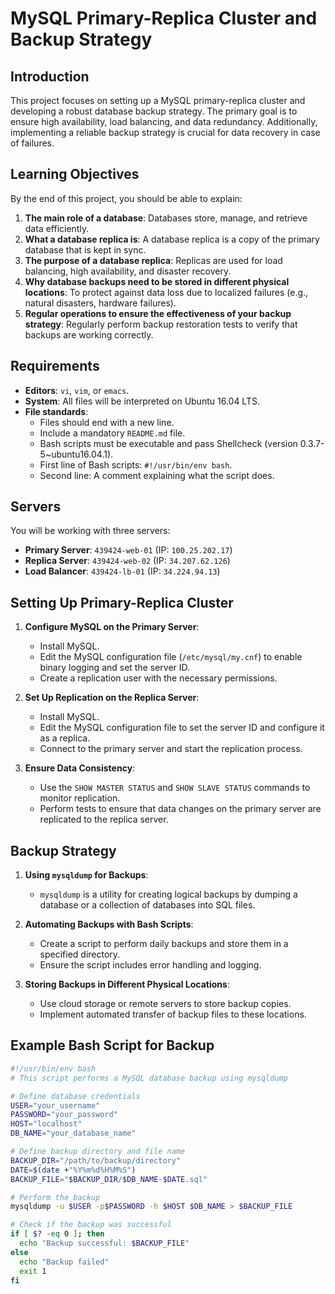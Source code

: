# MySQL Primary-Replica Cluster and Backup Strategy

## Introduction
This project focuses on setting up a MySQL primary-replica cluster and developing a robust database backup strategy. The primary goal is to ensure high availability, load balancing, and data redundancy. Additionally, implementing a reliable backup strategy is crucial for data recovery in case of failures.

## Learning Objectives
By the end of this project, you should be able to explain:
1. **The main role of a database**: Databases store, manage, and retrieve data efficiently.
2. **What a database replica is**: A database replica is a copy of the primary database that is kept in sync.
3. **The purpose of a database replica**: Replicas are used for load balancing, high availability, and disaster recovery.
4. **Why database backups need to be stored in different physical locations**: To protect against data loss due to localized failures (e.g., natural disasters, hardware failures).
5. **Regular operations to ensure the effectiveness of your backup strategy**: Regularly perform backup restoration tests to verify that backups are working correctly.

## Requirements
- **Editors**: `vi`, `vim`, or `emacs`.
- **System**: All files will be interpreted on Ubuntu 16.04 LTS.
- **File standards**:
  - Files should end with a new line.
  - Include a mandatory `README.md` file.
  - Bash scripts must be executable and pass Shellcheck (version 0.3.7-5~ubuntu16.04.1).
  - First line of Bash scripts: `#!/usr/bin/env bash`.
  - Second line: A comment explaining what the script does.

## Servers
You will be working with three servers:
- **Primary Server**: `439424-web-01` (IP: `100.25.202.17`)
- **Replica Server**: `439424-web-02` (IP: `34.207.62.126`)
- **Load Balancer**: `439424-lb-01` (IP: `34.224.94.13`)

## Setting Up Primary-Replica Cluster
1. **Configure MySQL on the Primary Server**:
    - Install MySQL.
    - Edit the MySQL configuration file (`/etc/mysql/my.cnf`) to enable binary logging and set the server ID.
    - Create a replication user with the necessary permissions.

2. **Set Up Replication on the Replica Server**:
    - Install MySQL.
    - Edit the MySQL configuration file to set the server ID and configure it as a replica.
    - Connect to the primary server and start the replication process.

3. **Ensure Data Consistency**:
    - Use the `SHOW MASTER STATUS` and `SHOW SLAVE STATUS` commands to monitor replication.
    - Perform tests to ensure that data changes on the primary server are replicated to the replica server.

## Backup Strategy
1. **Using `mysqldump` for Backups**:
    - `mysqldump` is a utility for creating logical backups by dumping a database or a collection of databases into SQL files.

2. **Automating Backups with Bash Scripts**:
    - Create a script to perform daily backups and store them in a specified directory.
    - Ensure the script includes error handling and logging.

3. **Storing Backups in Different Physical Locations**:
    - Use cloud storage or remote servers to store backup copies.
    - Implement automated transfer of backup files to these locations.

## Example Bash Script for Backup
```bash
#!/usr/bin/env bash
# This script performs a MySQL database backup using mysqldump

# Define database credentials
USER="your_username"
PASSWORD="your_password"
HOST="localhost"
DB_NAME="your_database_name"

# Define backup directory and file name
BACKUP_DIR="/path/to/backup/directory"
DATE=$(date +"%Y%m%d%H%M%S")
BACKUP_FILE="$BACKUP_DIR/$DB_NAME-$DATE.sql"

# Perform the backup
mysqldump -u $USER -p$PASSWORD -h $HOST $DB_NAME > $BACKUP_FILE

# Check if the backup was successful
if [ $? -eq 0 ]; then
  echo "Backup successful: $BACKUP_FILE"
else
  echo "Backup failed"
  exit 1
fi

